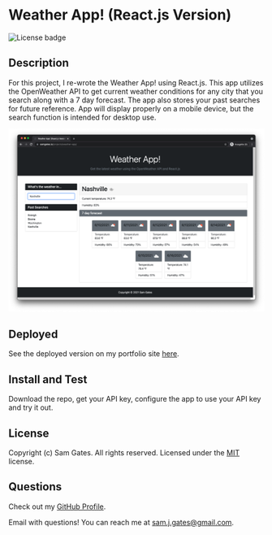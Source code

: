 # Weather App! (React.js Version)

![License badge](https://img.shields.io/badge/license-MIT-green)

## Description

For this project, I re-wrote the Weather App! using React.js. This app utilizes the OpenWeather API to get current weather conditions for any city that you search along with a 7 day forecast. The app also stores your past searches for future reference. App will display properly on a mobile device, but the search function is intended for desktop use.

![Screenshot](readme/screenshot.png)

## Deployed

See the deployed version on my portfolio site [here](https://samgates.io/projects/weather-app/).

## Install and Test

Download the repo, get your API key, configure the app to use your API key and try it out.

## License

Copyright (c) Sam Gates. All rights reserved.
Licensed under the [MIT](https://opensource.org/licenses/MIT) license.

## Questions

Check out my [GitHub Profile](https://github.com/sg0703).

Email with questions! You can reach me at sam.j.gates@gmail.com.
